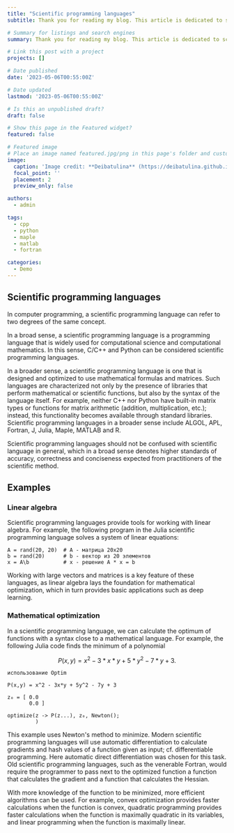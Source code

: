 ```yaml
---
title: "Scientific programming languages"
subtitle: Thank you for reading my blog. This article is dedicated to scientific programming languages.

# Summary for listings and search engines
summary: Thank you for reading my blog. This article is dedicated to scientific programming languages.

# Link this post with a project
projects: []

# Date published
date: '2023-05-06T00:55:00Z'

# Date updated
lastmod: '2023-05-06T00:55:00Z'

# Is this an unpublished draft?
draft: false

# Show this page in the Featured widget?
featured: false

# Featured image
# Place an image named featured.jpg/png in this page's folder and customize its options here.
image:
  caption: 'Image credit: **Deibatulina** (https://deibatulina.github.io)'
  focal_point: ''
  placement: 2
  preview_only: false

authors:
  - admin

tags:
  - cpp
  - python
  - maple
  - matlab
  - fortran

categories:
  - Demo
---
```


## Scientific programming languages

  In computer programming, a scientific programming language can refer to two degrees of the same concept.

  In a broad sense, a scientific programming language is a programming language that is widely used for computational science and computational mathematics. In this sense, C/C++ and Python can be considered scientific programming languages.

  In a broader sense, a scientific programming language is one that is designed and optimized to use mathematical formulas and matrices. Such languages are characterized not only by the presence of libraries that perform mathematical or scientific functions, but also by the syntax of the language itself. For example, neither C++ nor Python have built-in matrix types or functions for matrix arithmetic (addition, multiplication, etc.); instead, this functionality becomes available through standard libraries. Scientific programming languages in a broader sense include ALGOL, APL, Fortran, J, Julia, Maple, MATLAB and R.

  Scientific programming languages should not be confused with scientific language in general, which in a broad sense denotes higher standards of accuracy, correctness and conciseness expected from practitioners of the scientific method.

## Examples

### Linear algebra

  Scientific programming languages provide tools for working with linear algebra. For example, the following program in the Julia scientific programming language solves a system of linear equations:

```
A = rand(20, 20)  # A - матрица 20x20
b = rand(20)      # b - вектор из 20 элементов
x = A\b           # x - решение A * x = b
```

Working with large vectors and matrices is a key feature of these languages, as linear algebra lays the foundation for mathematical optimization, which in turn provides basic applications such as deep learning.
  
### Mathematical optimization

  In a scientific programming language, we can calculate the optimum of functions with a syntax close to a mathematical language. For example, the following Julia code finds the minimum of a polynomial

$$ P(x,y)=x^2-3*x*y+5*y^2-7*y+3. $$

```
использование Optim

P(x,y) = x^2 - 3x*y + 5y^2 - 7y + 3

z₀ = [ 0.0
       0.0 ]     

optimize(z -> P(z...), z₀, Newton();
         )
```

  This example uses Newton's method to minimize. Modern scientific programming languages will use automatic differentiation to calculate gradients and hash values of a function given as input; cf. differentiable programming. Here automatic direct differentiation was chosen for this task. Old scientific programming languages, such as the venerable Fortran, would require the programmer to pass next to the optimized function a function that calculates the gradient and a function that calculates the Hessian.

  With more knowledge of the function to be minimized, more efficient algorithms can be used. For example, convex optimization provides faster calculations when the function is convex, quadratic programming provides faster calculations when the function is maximally quadratic in its variables, and linear programming when the function is maximally linear.

